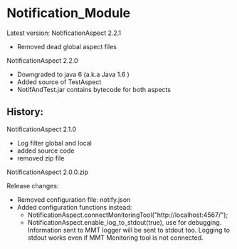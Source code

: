 Notification_Module
===================


Latest version: 
NotificationAspect 2.2.1

* Removed dead global aspect files


NotificationAspect 2.2.0

* Downgraded to java 6 (a.k.a Java 1.6 )
* Added source of TestAspect
* NotifAndTest.jar contains bytecode for both aspects

History:
--------

NotificationAspect 2.1.0

+ Log filter global and local
+ added source code
+ removed zip file



NotificationAspect 2.0.0.zip

Release changes:

* Removed configuration file: notify.json
* Added configuration functions instead:
	+ NotificationAspect.connectMonitoringTool("http://localhost:4567/");
	+ NotificationAspect.enable_log_to_stdout(true), use for debugging.
		Information sent to MMT logger will be sent to stdout too. Logging
		to stdout works even if MMT Monitoring tool is not connected.
		


